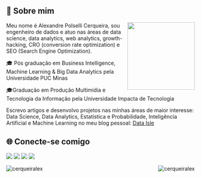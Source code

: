 ## 🎲 Sobre mim

<a href="https://github.com/cerqueiralex/">
  <img align='right' height="180em" src="https://github-readme-stats-sigma-five.vercel.app/api?username=cerqueiralex&theme=cobalt&show_icons=true" />
</a>

Meu nome é Alexandre Polselli Cerqueira, sou engenheiro de dados e atuo nas áreas de data science, data analytics, web analytics, growth-hacking, CRO (conversion rate optimization) e SEO (Search Engine Optimization).

🎓 Pós graduação em Business Intelligence, Machine Learning & Big Data Analytics pela Universidade PUC Minas

🎓Graduação em Produção Multimídia e Tecnologia da Informação pela Universidade Impacta de Tecnologia

Escrevo artigos e desenvolvo projetos nas minhas áreas de maior interesse: Data Science, Data Analytics, Estatística e Probabilidade, Inteligência Artificial e Machine Learning no meu blog pessoal:  <a href="https://dataisle.co/"> Data Isle </a>



## 🌐 Conecte-se comigo

<a target="_blank" href="mailto:eu@alexandrepolselli.com.br"><img src="https://img.shields.io/badge/Gmail-D14836?style=for-the-badge&logo=gmail&logoColor=white" /></a> <a target="_blank" href="https://www.linkedin.com/in/alexandrepolselli/"> <img src="https://img.shields.io/badge/LinkedIn-0077B5?style=for-the-badge&logo=linkedin&logoColor=white" /></a> <a target="_blank" href="https://github.com/cerqueiralex/"> <img src="https://img.shields.io/badge/GitHub-100000?style=for-the-badge&logo=github&logoColor=white" /></a> <a target="_blank" href="https://alexandrepolselli.com.br/">  <img src="https://img.shields.io/badge/WordPress-006E93?style=for-the-badge&logo=wordpress&logoColor=white" /></a>

<p><img align="right" src="https://github-readme-streak-stats.herokuapp.com/?user=cerqueiralex&show_icons=true&locale=en&theme=cobalt&hide_border=true&card_width=320" alt="cerqueiralex"/></p>
<p><img align="left" src="https://github-readme-stats.vercel.app/api/top-langs?username=cerqueiralex&show_icons=true&locale=en&theme=cobalt&hide_border=true&hide_title=true" alt="cerqueiralex"/></p>
